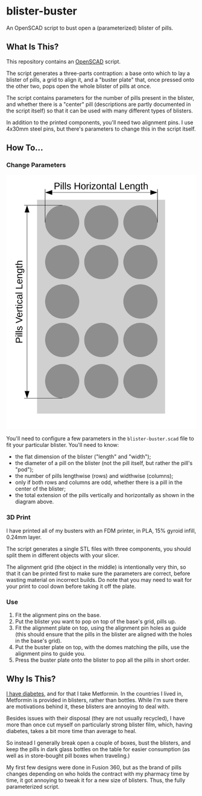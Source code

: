 <!--
SPDX-FileCopyrightText: 2024 Diego Elio Pettenò
SPDX-License-Identifier: 0BSD
-->
# blister-buster

An OpenSCAD script to bust open a (parameterized) blister of pills.

## What Is This?

This repository contains an [OpenSCAD](https://openscad.org/) script.

The script generates a three-parts contraption: a base onto which to
lay a blister of pills, a grid to align it, and a "buster plate" that,
once pressed onto the other two, pops open the whole blister of pills
at once.

The script contains parameters for the number of pills present in the
blister, and whether there is a "center" pill (descriptions are partly
documented in the script itself) so that it can be used with many
different types of blisters.

In addition to the printed components, you'll need two alignment pins.
I use 4x30mm steel pins, but there's parameters to change this in the
script itself.

## How To...

### Change Parameters

![Blister Diagram](images/blister-diagram.svg)

You'll need to configure a few parameters in the `blister-buster.scad`
file to fit your particular blister. You'll need to know:

* the flat dimension of the blister ("length" and "width");
* the diameter of a pill on the blister (not the pill itself, but
  rather the pill's "pod");
* the number of pills lengthwise (rows) and widthwise (columns);
* only if both rows and columns are odd, whether there is a pill in
  the center of the blister;
* the total extension of the pills vertically and horizontally
  as shown in the diagram above.

### 3D Print

I have printed all of my busters with an FDM printer, in PLA, 15% gyroid
infill, 0.24mm layer.

The script generates a single STL files with three components, you should
split them in different objects with your slicer.

The alignment grid (the object in the middle) is intentionally very thin,
so that it can be printed first to make sure the parameters are correct,
before wasting material on incorrect builds. Do note that you may need to
wait for your print to cool down before taking it off the plate.

### Use

1. Fit the alignment pins on the base.
2. Put the blister you want to pop on top of the base's grid, pills up.
3. Fit the alignment plate on top, using the alignment pin holes as guide
   (this should ensure that the pills in the blister are aligned with the
   holes in the base's grid).
4. Put the buster plate on top, with the domes matching the pills, use the
   alignment pins to guide you.
5. Press the buster plate onto the blister to pop all the pills in short
   order.

## Why Is This?

[I have diabetes](https://flameeyes.blog/tag/diabetes/), and for that
I take Metformin. In the countries I lived in, Metformin is provided in
blisters, rather than bottles. While I'm sure there are motivations
behind it, these blisters are annoying to deal with.

Besides issues with their disposal (they are not usually recycled),  I
have more than once cut myself on particularly strong blister film,
which, having diabetes, takes a bit more time than average to heal.

So instead I generally break open a couple of boxes, bust the blisters,
and keep the pills in dark glass bottles on the table for easier
consumption (as well as in store-bought pill boxes when traveling.)

My first few designs were done in Fusion 360, but as the brand of pills
changes depending on who holds the contract with my pharmacy time by
time, it got annoying to tweak it for a new size of blisters. Thus, the
fully parameterized script.
